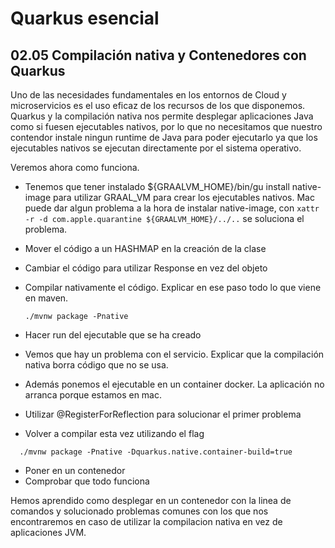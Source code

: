 # Quarkus esencial
## 02.05 Compilación nativa y Contenedores con Quarkus

Uno de las necesidades fundamentales en los entornos de Cloud y microservicios es el uso eficaz de los recursos
de los que disponemos.
Quarkus y la compilación nativa nos permite desplegar aplicaciones Java como si fuesen ejecutables nativos, por lo que
no necesitamos que nuestro contendor instale ningun runtime de Java para poder ejecutarlo ya que los ejecutables nativos
se ejecutan directamente por el sistema operativo.

Veremos ahora como funciona.

- Tenemos que tener instalado ${GRAALVM_HOME}/bin/gu install native-image para utilizar GRAAL_VM para crear los ejecutables nativos.
  Mac puede dar algun problema a la hora de instalar native-image, con `xattr -r -d com.apple.quarantine ${GRAALVM_HOME}/../..` se
  soluciona el problema.

* Mover el código a un HASHMAP en la creación de la clase
* Cambiar el código para utilizar Response en vez del objeto
* Compilar nativamente el código. Explicar en ese paso todo lo que viene en maven.
  ```shell
  ./mvnw package -Pnative
  ```
* Hacer run del ejecutable que se ha creado
* Vemos que hay un problema con el servicio. Explicar que la compilación nativa borra código que no se usa.
* Además ponemos el ejecutable en un container docker. La aplicación no arranca porque estamos en mac.

* Utilizar @RegisterForReflection para solucionar el primer problema
* Volver a compilar esta vez utilizando el flag
```shell
  ./mvnw package -Pnative -Dquarkus.native.container-build=true  
  ```
* Poner en un contenedor
* Comprobar que todo funciona

Hemos aprendido como desplegar en un contenedor con la linea de comandos y solucionado problemas comunes con los que nos encontraremos
en caso de utilizar la compilacion nativa en vez de aplicaciones JVM. 